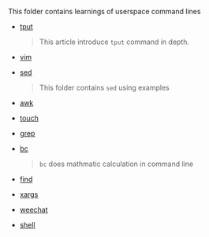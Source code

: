 This folder contains learnings of userspace command lines

- [tput](./tput.md)

    > This article introduce `tput` command in depth.

- [vim](./vim/Readme.md)

- [sed](./sed)

    > This folder contains `sed` using examples

- [awk](./awk.md)

- [touch](touch.md)

- [grep](./grep.md)

- [bc](./bc.md)

   > `bc` does mathmatic calculation in command line

- [find](./find.md)

- [xargs](./xargs.md)

- [weechat](./weechat.md)

- [shell](./shell/Readme.md)

